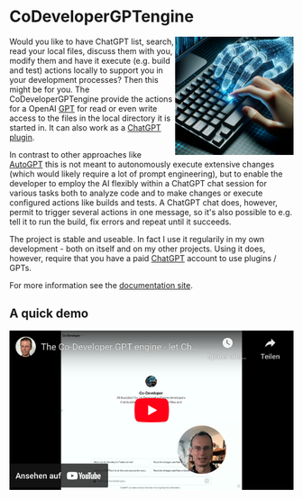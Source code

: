 # CoDeveloperGPTengine

<img src="src/site/resources/images/dalle/joinedkeyboard1.png" alt="Joined Keyboard Image" style="width: 15em;
height: auto;" align="right" />

Would you like to have ChatGPT list, search, read your local files, discuss them with you, modify them
and have it execute (e.g. build and test)
actions locally to support you in your development processes? Then this might be for you. The CoDeveloperGPTengine
provide the actions for a OpenAI [GPT](https://openai.com/blog/introducing-gpts)
for read or even write access to the files in the local directory it is started in.
It can also work as a [ChatGPT plugin](https://openai.com/blog/chatgpt-plugins).

In contrast to other approaches like [AutoGPT](https://github.com/Significant-Gravitas/AutoGPT) this is not meant to
autonomously execute extensive changes (which would likely require a lot of prompt engineering), but to enable the
developer to employ the AI flexibly within a ChatGPT chat session for various tasks both to analyze code and to make
changes or execute configured actions like builds and tests. A ChatGPT chat does, however, permit to trigger several
actions in one message, so it's also possible to e.g. tell it to run the build, fix errors and repeat until it succeeds.

The project is stable and useable. In fact I use it regularily in my own development - both on itself and on
my other projects. Using it does, however, require that you have a paid
[ChatGPT](https://chat.openai.com/) account to use plugins / GPTs.

For more information see the [documentation site](https://CoDeveloperGPTengine.stoerr.net/).

## A quick demo

[![Quick Demo on Youtube](src/site/resources/videos/CoDeveloperGPTengine-ytcover.png)](https://www.youtube.com/watch?v=ubBhv2PUSEs)
